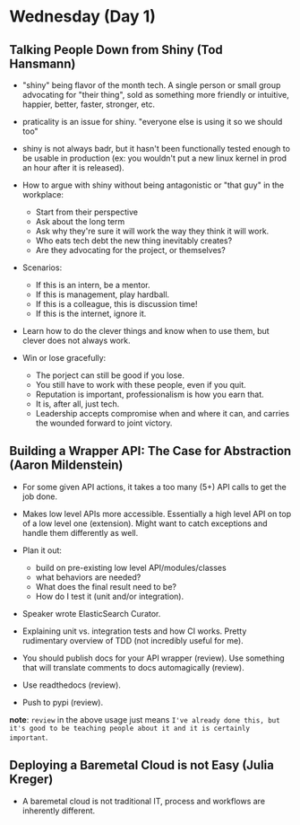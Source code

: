 # Wednesday (Day 1)

## Talking People Down from Shiny (Tod Hansmann)

* "shiny" being flavor of the month tech. A single person or small group
  advocating for "their thing", sold as something more friendly or intuitive,
  happier, better, faster, stronger, etc.

* praticality is an issue for shiny. "everyone else is using it so we should
  too"

* shiny is not always badr, but it hasn't been functionally tested enough to be
  usable in production (ex: you wouldn't put a new linux kernel in prod an hour
  after it is released).

* How to argue with shiny without being antagonistic or "that guy" in the
  workplace:
    - Start from their perspective
    - Ask about the long term
    - Ask why they're sure it will work the way they think it will work.
    - Who eats tech debt the new thing inevitably creates?
    - Are they advocating for the project, or themselves?

* Scenarios:
    - If this is an intern, be a mentor.
    - If this is management, play hardball.
    - If this is a colleague, this is discussion time!
    - If this is the internet, ignore it.

* Learn how to do the clever things and know when to use them, but clever does
  not always work.

* Win or lose gracefully:
    - The porject can still be good if you lose.
    - You still have to work with these people, even if you quit.
    - Reputation is important, professionalism is how you earn that.
    - It is, after all, just tech.
    - Leadership accepts compromise when and where it can, and carries the
      wounded forward to joint victory.

## Building a Wrapper API: The Case for Abstraction (Aaron Mildenstein)

* For some given API actions, it takes a too many (5+) API calls to get the
  job done.

* Makes low level APIs more accessible. Essentially a high level API on top of
  a low level one (extension). Might want to catch exceptions and handle them
  differently as well.

* Plan it out:
    - build on pre-existing low level API/modules/classes
    - what behaviors are needed?
    - What does the final result need to be?
    - How do I test it (unit and/or integration).

* Speaker wrote ElasticSearch Curator.

* Explaining unit vs. integration tests and how CI works. Pretty rudimentary
  overview of TDD (not incredibly useful for me).

* You should publish docs for your API wrapper (review). Use something that will
  translate comments to docs automagically (review).

* Use readthedocs (review).

* Push to pypi (review).

**note**: `review` in the above usage just means `I've already done this, but
it's good to be teaching people about it and it is certainly important`.

## Deploying a Baremetal Cloud is not Easy (Julia Kreger)

* A baremetal cloud is not traditional IT, process and workflows are inherently
  different.
